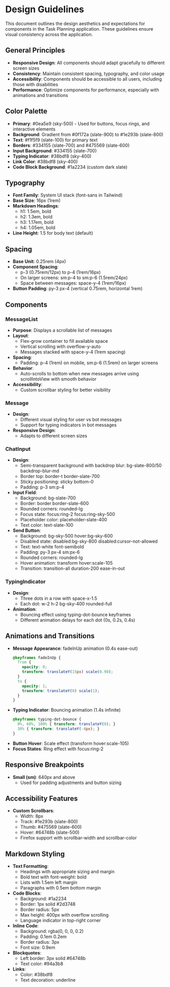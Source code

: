 # Design Guidelines

This document outlines the design aesthetics and expectations for components in the Task Planning application. These guidelines ensure visual consistency across the application.

## General Principles

- **Responsive Design**: All components should adapt gracefully to different screen sizes
- **Consistency**: Maintain consistent spacing, typography, and color usage
- **Accessibility**: Components should be accessible to all users, including those with disabilities
- **Performance**: Optimize components for performance, especially with animations and transitions

## Color Palette

- **Primary**: #0ea5e9 (sky-500) - Used for buttons, focus rings, and interactive elements
- **Background**: Gradient from #0f172a (slate-900) to #1e293b (slate-800)
- **Text**: #f1f5f9 (slate-100) for primary text
- **Borders**: #334155 (slate-700) and #475569 (slate-600)
- **Input Background**: #334155 (slate-700)
- **Typing Indicator**: #38bdf8 (sky-400)
- **Link Color**: #38bdf8 (sky-400)
- **Code Block Background**: #1a2234 (custom dark slate)

## Typography

- **Font Family**: System UI stack (font-sans in Tailwind)
- **Base Size**: 16px (1rem)
- **Markdown Headings**: 
  - h1: 1.5em, bold
  - h2: 1.3em, bold
  - h3: 1.17em, bold
  - h4: 1.05em, bold
- **Line Height**: 1.5 for body text (default)

## Spacing

- **Base Unit**: 0.25rem (4px)
- **Component Spacing**:
  - p-3 (0.75rem/12px) to p-4 (1rem/16px)
  - On larger screens: sm:p-4 to sm:p-6 (1.5rem/24px)
  - Space between messages: space-y-4 (1rem/16px)
- **Button Padding**: py-3 px-4 (vertical 0.75rem, horizontal 1rem)

## Components

### MessageList

- **Purpose**: Displays a scrollable list of messages
- **Layout**:
  - Flex-grow container to fill available space
  - Vertical scrolling with overflow-y-auto
  - Messages stacked with space-y-4 (1rem spacing)
- **Spacing**:
  - Padding: p-4 (1rem) on mobile, sm:p-6 (1.5rem) on larger screens
- **Behavior**:
  - Auto-scrolls to bottom when new messages arrive using scrollIntoView with smooth behavior
- **Accessibility**:
  - Custom scrollbar styling for better visibility

### Message

- **Design**:
  - Different visual styling for user vs bot messages
  - Support for typing indicators in bot messages
- **Responsive Design**:
  - Adapts to different screen sizes

### ChatInput

- **Design**:
  - Semi-transparent background with backdrop blur: bg-slate-800/50 backdrop-blur-md
  - Border top: border-t border-slate-700
  - Sticky positioning: sticky bottom-0
  - Padding: p-3 sm:p-4
- **Input Field**:
  - Background: bg-slate-700
  - Border: border border-slate-600
  - Rounded corners: rounded-lg
  - Focus state: focus:ring-2 focus:ring-sky-500
  - Placeholder color: placeholder-slate-400
  - Text color: text-slate-100
- **Send Button**:
  - Background: bg-sky-500 hover:bg-sky-600
  - Disabled state: disabled:bg-sky-800 disabled:cursor-not-allowed
  - Text: text-white font-semibold
  - Padding: py-3 px-4 sm:px-6
  - Rounded corners: rounded-lg
  - Hover animation: transform hover:scale-105
  - Transition: transition-all duration-200 ease-in-out

### TypingIndicator

- **Design**:
  - Three dots in a row with space-x-1.5
  - Each dot: w-2 h-2 bg-sky-400 rounded-full
- **Animation**:
  - Bouncing effect using typing-dot-bounce keyframes
  - Different animation delays for each dot (0s, 0.2s, 0.4s)

## Animations and Transitions

- **Message Appearance**: fadeInUp animation (0.4s ease-out)
  ```css
  @keyframes fadeInUp {
    from {
      opacity: 0;
      transform: translateY(15px) scale(0.98);
    }
    to {
      opacity: 1;
      transform: translateY(0) scale(1);
    }
  }
  ```
- **Typing Indicator**: Bouncing animation (1.4s infinite)
  ```css
  @keyframes typing-dot-bounce {
    0%, 60%, 100% { transform: translateY(0); }
    30% { transform: translateY(-4px); }
  }
  ```
- **Button Hover**: Scale effect (transform hover:scale-105)
- **Focus States**: Ring effect with focus:ring-2

## Responsive Breakpoints

- **Small (sm)**: 640px and above
  - Used for padding adjustments and button sizing

## Accessibility Features

- **Custom Scrollbars**: 
  - Width: 8px
  - Track: #1e293b (slate-800)
  - Thumb: #475569 (slate-600)
  - Hover: #64748b (slate-500)
  - Firefox support with scrollbar-width and scrollbar-color

## Markdown Styling

- **Text Formatting**:
  - Headings with appropriate sizing and margin
  - Bold text with font-weight: bold
  - Lists with 1.5em left margin
  - Paragraphs with 0.5em bottom margin
- **Code Blocks**:
  - Background: #1a2234
  - Border: 1px solid #2d3748
  - Border radius: 5px
  - Max height: 400px with overflow scrolling
  - Language indicator in top-right corner
- **Inline Code**:
  - Background: rgba(0, 0, 0, 0.2)
  - Padding: 0.1em 0.2em
  - Border radius: 3px
  - Font size: 0.9em
- **Blockquotes**:
  - Left border: 3px solid #64748b
  - Text color: #94a3b8
- **Links**:
  - Color: #38bdf8
  - Text decoration: underline

